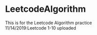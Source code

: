 # LeetcodeAlgorithm
This is for the Leetcode Algorithm practice\
11/14/2019:Leetcode 1-10 uploaded

